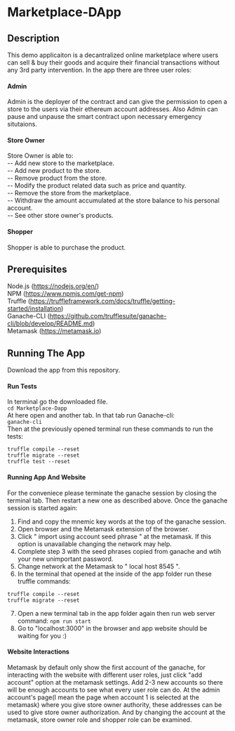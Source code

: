 # Marketplace-DApp
## Description
This demo applicaiton is a decantralized online marketplace where users can sell & buy their goods and acquire their financial transactions without any 3rd party intervention. In the app there are three user roles:
#### Admin
Admin is the deployer of the contract and can give the permission to open a store to the users via their ethereum account addresses. Also Admin can pause and unpause the smart contract upon necessary emergency situtaions.
#### Store Owner
Store Owner is able to:  
-- Add new store to the marketplace.  
-- Add new product to the store.  
-- Remove product from the store.  
-- Modify the product related data such as price and quantity.  
-- Remove the store from the marketplace.  
-- Withdraw the amount accumulated at the store balance to his personal account.  
-- See other store owner's products.
#### Shopper
Shopper is able to purchase the product.
## Prerequisites
Node.js (https://nodejs.org/en/)  
NPM (https://www.npmjs.com/get-npm)  
Truffle (https://truffleframework.com/docs/truffle/getting-started/installation)   
Ganache-CLI (https://github.com/trufflesuite/ganache-cli/blob/develop/README.md)  
Metamask (https://metamask.io)
## Running The App
Download the app from this repository.
#### Run Tests
In terminal go the downloaded file.  
```cd Marketplace-Dapp```  
At here open and another tab. In that tab run Ganache-cli:    
```ganache-cli```  
Then at the previously opened terminal run these commands to run the tests:    
```
truffle compile --reset  
truffle migrate --reset  
truffle test --reset 
```
#### Running App And Website
For the conveniece please terminate the ganache session by closing the terminal tab. Then restart a new one as described above. Once the ganache session is started again:  
1. Find and copy the mnemic key words at the top of the ganache session.  
2. Open browser and the Metamask extension of the browser.
3. Click " import using account seed phrase " at the metamask. If this option is unavailable changing the network may help.  
4. Complete step 3 with the seed phrases copied from ganache and wtih your new unimportant password. 
5. Change network at the Metamask to " local host 8545 ".   
6. In the terminal that opened at the inside of the app folder run these truffle commands:  
```
truffle compile --reset
truffle migrate --reset
```
7. Open a new terminal tab in the app folder again then run web server command:
```npm run start```
8. Go to "localhost:3000" in the browser and app website should be waiting for you :)
#### Website Interactions
Metamask by default only show the first account of the ganache, for interacting with the website with different user roles, just click "add account" option at the metamask settings. Add 2-3 new accounts so there will be enough accounts to see what every user role can do. At the admin account's page(I mean the page when account 1 is selected at the metamask) where you give store owner authority, these addresses can be used to give store owner authorization. And by changing the account at the metamask, store owner role and shopper role can be examined.





